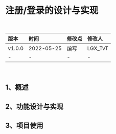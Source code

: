 # 注册/登录的设计与实现

<br/>

| 版本   | 时间       | 修改点 | 修改人  |
| :----- | :--------- | :----- | :------ |
| v1.0.0 | 2022-05-25 | 编写   | LGX_TvT |
| -      | -          | -      | -       |

<br/>

## 1、概述





## 2、功能设计与实现





## 3、项目使用
